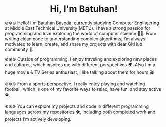 <h1 align="center">Hi, I'm Batuhan!</h1>


⊛⊛⊛ Hello! I'm Batuhan Basoda, currently studying Computer Engineering at Middle East Technical University(METU). I have a strong passion for programming and love exploring the world of computer science 🧑‍💻. From writing clean code to understanding complex algorithms, I’m always motivated to learn, create, and share my projects with dear GitHub community 🐙.  

⊛⊛⊛  Outside of programming, I enjoy traveling and exploring new places and cultures, which inspires me with different perspectives 🌍. Also I'm a huge movie & TV Series enthusiast, I like talking about them for hours 🎬!

⊛⊛⊛  From a sports perspective, I really enjoy playing and watching football, which is one of my favorite ways to relax, have fun, and stay active ⚽. 

⊛⊛⊛  You can explore my projects and code in different programming languages across my repositories 🛠️, including both completed work and projects I’m actively developing. 


